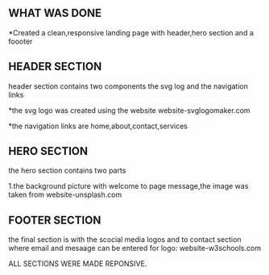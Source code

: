 WHAT WAS DONE
-------------
*Created a clean,responsive landing page with header,hero section and a foooter

HEADER SECTION
--------------
header section contains two components the svg log and  the navigation links 

*the svg logo was created using the website 
website-svglogomaker.com

*the navigation links are 
home,about,contact,services

HERO SECTION
------------

the hero section contains two parts 

1.the background picture with welcome to page message,the image was taken from 
website-unsplash.com

FOOTER SECTION
--------------
the final section is with the scocial media logos and to contact section where email and mesaage can be entered 
for logo:
website-w3schools.com



ALL SECTIONS WERE MADE REPONSIVE.


